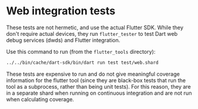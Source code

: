 # Web integration tests

These tests are not hermetic, and use the actual Flutter SDK. While
they don't require actual devices, they run `flutter_tester` to test
Dart web debug services (dwds) and Flutter integration.

Use this command to run (from the `flutter_tools` directory):

```sh
../../bin/cache/dart-sdk/bin/dart run test test/web.shard
```

These tests are expensive to run and do not give meaningful coverage
information for the flutter tool (since they are black-box tests that
run the tool as a subprocess, rather than being unit tests). For this
reason, they are in a separate shard when running on continuous
integration and are not run when calculating coverage.
